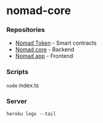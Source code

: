 # nomad-core

### Repositories
- [Nomad Token](https://github.com/maikotrindade/nomad-token) - Smart contracts
- [Nomad core](https://github.com/maikotrindade/nomad-core) - Backend
- [Nomad app](https://github.com/maikotrindade/nomad-app) - Frontend

### Scripts
`node` index.ts

### Server
`heroku logs --tail`